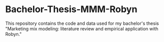 # Bachelor-Thesis-MMM-Robyn

This repository contains the code and data used for my bachelor's thesis "Marketing mix modeling: literature review and empirical application with Robyn."
